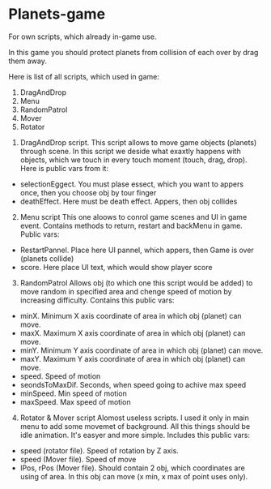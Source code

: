 # Planets-game
For own scripts, which already in-game use.

In this game you should protect planets from collision of each over by drag them away.

Here is list of all scripts, which used in game:
1) DragAndDrop
2) Menu
3) RandomPatrol
4) Mover
5) Rotator

1. DragAndDrop script.
This script allows to move game objects (planets) through scene. In this script we deside what exaxtly happens with objects, which we touch
in every touch moment (touch, drag, drop). Here is public vars from it:
- selectionEggect. You must plase essect, which you want to appers once, then you choose obj by tour finger
- deathEffect. Here must be death effect. Appers, then obj collides

2. Menu script
This one aloows to conrol game scenes and UI in game event. Contains methods to return, restart and backMenu in game. Public  vars:
- RestartPannel. Place here UI pannel, which appers, then Game is over (planets collide)
- score. Here place UI text, which would show player score

3. RandomPatrol
Allows obj (to which one this script would be added) to move random in specified area and chenge speed of motion by increasing difficulty.
Contains this public vars:
- minX. Minimum X axis coordinate of area in which obj (planet) can move.
- maxX. Maximum X axis coordinate of area in which obj (planet) can move.
- minY. Minimum Y axis coordinate of area in which obj (planet) can move.
- maxY. Maximum Y axis coordinate of area in which obj (planet) can move.
- speed. Speed of motion
- seondsToMaxDif. Seconds, when speed going to achive max speed
- minSpeed. Min speed of motion
- maxSpeed. Max speed of motion

4. Rotator & Mover script
Alomost useless scripts. I used it only in main menu to add some movemet of background. All this things should be idle animation. It's 
easyer and more simple. Includes this public vars:
- speed (rotator file). Speed of rotation by Z axis.
- speed (Mover file). Speed of move
- lPos, rPos (Mover file). Should contain 2 obj, which coordinates are using of area. In this obj can move 
(x min, x max of point uses only).
